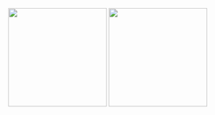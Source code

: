 <img src="https://repvue.imgix.net/a9yxc48y3ay5dm2udzwizc2bdyph" height="200">
<img src="https://www.bairesdev.com/wp-content/uploads/2021/07/Expressjs.svg" height="200">
